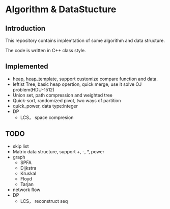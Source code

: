 # Algorithm & DataStucture

## Introduction

This repository contains implemtation of some algorithm and data structure.

The code is written in C++ class style.

## Implemented

* heap, heap_template, support customize compare function and data.
* leftist Tree, basic heap opertion, quick merge, use it solve OJ problem(HDU-1512)
* Union set, path compression and weighted tree
* Quick-sort, randomized pivot, two ways of partition
* quick_power, data type:integer
* DP
	* LCS， space compresion

## TODO
* skip list
* Matrix data structure, support +, -, *, power
* graph
	* SPFA
	* Dijkstra
	* Kruskal
	* Floyd
	* Tarjan
* network flow
* DP
	* LCS， reconstruct seq